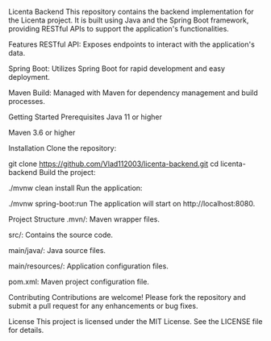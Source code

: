Licenta Backend
This repository contains the backend implementation for the Licenta project. It is built using Java and the Spring Boot framework, providing RESTful APIs to support the application's functionalities.

Features
RESTful API: Exposes endpoints to interact with the application's data.

Spring Boot: Utilizes Spring Boot for rapid development and easy deployment.

Maven Build: Managed with Maven for dependency management and build processes.

Getting Started
Prerequisites
Java 11 or higher

Maven 3.6 or higher

Installation
Clone the repository:

git clone https://github.com/Vlad112003/licenta-backend.git
cd licenta-backend
Build the project:


./mvnw clean install
Run the application:


./mvnw spring-boot:run
The application will start on http://localhost:8080.

Project Structure
.mvn/: Maven wrapper files.

src/: Contains the source code.

main/java/: Java source files.

main/resources/: Application configuration files.

pom.xml: Maven project configuration file.

Contributing
Contributions are welcome! Please fork the repository and submit a pull request for any enhancements or bug fixes.

License
This project is licensed under the MIT License. See the LICENSE file for details.
